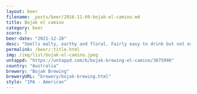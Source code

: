 ```yaml
---
layout: beer
filename: _posts/beer/2016-11-09-bojak-el-camino.md
title: Bojak el camino
category: beer
score: 7
beer-date: "2021-12-28"
desc: "Smells malty, earthy and floral. Fairly easy to drink but not exciting"
permalink: /beer/:title.html
img: /img/list/bojak-el-camino.jpeg
untappd: "https://untappd.com/b/bojak-brewing-el-camino/3875996"
country: "Australia"
brewery: "Bojak Brewing"
breweryURL: "brewery/bojak-brewing.html"
style: "IPA - American"
---
```

